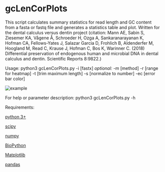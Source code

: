 # gcLenCorPlots
This script calculates summary statistics for read length and GC content from a fasta or fastq file and generates a statistics table and plot. Written for the dental calculus versus dentin project (citation: Mann AE, Sabin S, Ziesemer KA, Vågene Å, Schroeder H, Ozga A, Sankaranarayanan K, Hofman CA, Fellows-Yates J, Salazar Garcia D, Frohlich B, Aldenderfer M, Hoogland M, Read C, Krause J, Hofman C, Bos K, Warinner C. (2018) Differential preservation of endogenous human and microbial DNA in dental calculus and dentin. Scientific Reports 8:9822.)

Usage: python3 gcLenCorPlots.py -i [fastx] *optional:* -m [method] -r [range for heatmap] -t [trim maximum length] -s [normalize to number] -ec [error bar color]

![example](chapter3-figure6_gc.png)

For help or parameter description: python3 gcLenCorPlots.py -h

Requirements:

[python 3+](https://www.python.org/downloads/)

[scipy](https://www.scipy.org/)

[numpy](http://www.numpy.org/)

[BioPython](https://biopython.org/)

[Matplotlib](https://matplotlib.org/)

[pandas](https://pandas.pydata.org/)
